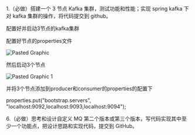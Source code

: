 1.（必做）搭建一个 3 节点 Kafka 集群，测试功能和性能；实现 spring kafka 下对 kafka 集群的操作，将代码提交到 github。


配置好并启动3节点的kafka集群

配置好节点的properties文件
  
![Pasted Graphic](https://user-images.githubusercontent.com/10376496/182018599-7a08fe5b-d297-45b6-8402-50aa2af1dd1c.jpg)


然后启动3个节点
  
![Pasted Graphic 1](https://user-images.githubusercontent.com/10376496/182018605-469f43cb-eecd-4372-b7fa-b95d49292e3e.jpg)



并将3个节点添加到producer和consumer的properties的配置下

properties.put("bootstrap.servers", "localhost:9092,localhost:9093,localhost:9094");



6.（必做）思考和设计自定义 MQ 第二个版本或第三个版本，写代码实现其中至少一个功能点，把设计思路和实现代码，提交到 GitHub。


